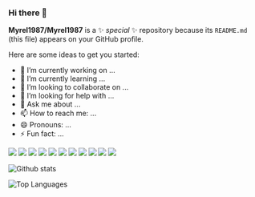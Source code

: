 ### Hi there 👋


**Myrel1987/Myrel1987** is a ✨ _special_ ✨ repository because its `README.md` (this file) appears on your GitHub profile.

Here are some ideas to get you started:

- 🔭 I’m currently working on ...
- 🌱 I’m currently learning ...
- 👯 I’m looking to collaborate on ...
- 🤔 I’m looking for help with ...
- 💬 Ask me about ...
- 📫 How to reach me: ...
- 😄 Pronouns: ...
- ⚡ Fun fact: ...

<img src="https://img.shields.io/badge/-HTML-e34f26?logo=html5&logoColor=fff"> <img src="https://img.shields.io/badge/-React-61DAFB?logo=react&logoColor=fff"> <img src="https://img.shields.io/badge/-CSS-1572B6?logo=css3&logoColor=fff"> <img src="https://img.shields.io/badge/-JS-F7DF1E?logo=js&logoColor=fff"> <img src="https://img.shields.io/badge/-Node.js-339933?logo=node.js&logoColor=fff"> <img src="https://img.shields.io/badge/-Github-181717?logo=github&logoColor=fff"> <img src="https://img.shields.io/badge/-Java-007396?logo=java&logoColor=fff"> <img src="https://img.shields.io/badge/-C++-00599C?logo=c++&logoColor=fff"> <img src="https://img.shields.io/badge/-MySQL-4479A1?logo=mysql&logoColor=fff"> <img src="https://img.shields.io/badge/-Firebase-FFCA28?logo=firebase&logoColor=fff"> <img src="https://img.shields.io/badge/-MongDB-47A248?logo=mongodb&logoColor=fff">





![Github stats](https://github-readme-stats.vercel.app/api?username=Myrel1987&count_private=true&show_icons=true&theme=radical)

![Top Languages](https://github-readme-stats.vercel.app/api/top-langs/?username=MYREL1987&show_icons=true&theme=radical)
